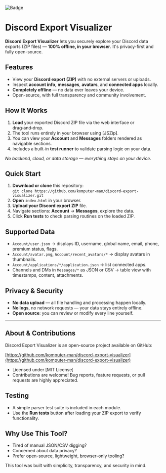 ![Badge](https://hitscounter.dev/api/hit?url=https%3A%2F%2Fgithub.com%2Fkomputer-man%2Fdiscord-export-visualizer%2F&label=Discord+Visualizer&icon=github&color=%23198754&message=&style=flat&tz=UTC)

# Discord Export Visualizer

**Discord Export Visualizer** lets you securely explore your Discord data exports (ZIP files) — **100% offline, in your browser**. It's privacy-first and fully open-source.

## Features

- View your **Discord export (ZIP)** with no external servers or uploads.
- Inspect **account info**, **messages**, **avatars**, and **connected apps** locally.
- **Completely offline** — no data ever leaves your device.
- Open-source, with full transparency and community involvement.

## How It Works

1. **Load** your exported Discord ZIP file via the web interface or drag‑and‑drop.
2. The tool runs entirely in your browser using [JSZip].
3. You can view your **Account** and **Messages** folders rendered as navigable sections.
4. Includes a built-in **test runner** to validate parsing logic on your data.

_No backend, cloud, or data storage — everything stays on your device._

## Quick Start

1. **Download or clone** this repository:  
   `git clone https://github.com/komputer-man/discord-export-visualizer.git`
2. **Open** `index.html` in your browser.
3. **Upload your Discord export ZIP** file.
4. Navigate sections: **Account** → **Messages**, explore the data.
5. Click **Run tests** to check parsing routines on the loaded ZIP.

## Supported Data

- `Account/user.json` → displays ID, username, global name, email, phone, premium status, flags.
- `Account/avatar.png`, `Account/recent_avatars/*` → display avatars in thumbnails.
- `Account/applications/*/application.json` → list connected apps.
- Channels and DMs in `Messages/*` as JSON or CSV → table view with timestamps, content, attachments.

## Privacy & Security

- **No data upload** — all file handling and processing happen locally.
- **No logs**, no network requests — your data stays entirely offline.
- **Open source**: you can review or modify every line yourself.

---

## About & Contributions

Discord Export Visualizer is an open-source project available on GitHub:

[https://github.com/komputer-man/discord-export-visualizer](https://github.com/komputer-man/discord-export-visualizer)

- Licensed under [MIT License]
- Contributions are welcome! Bug reports, feature requests, or pull requests are highly appreciated.

## Testing

- A simple parser test suite is included in each module.
- Use the **Run tests** button after loading your ZIP export to verify functionality.

## Why Use This Tool?

- Tired of manual JSON/CSV digging?
- Concerned about data privacy?
- Prefer open-source, lightweight, browser-only tooling?

This tool was built with simplicity, transparency, and security in mind.
